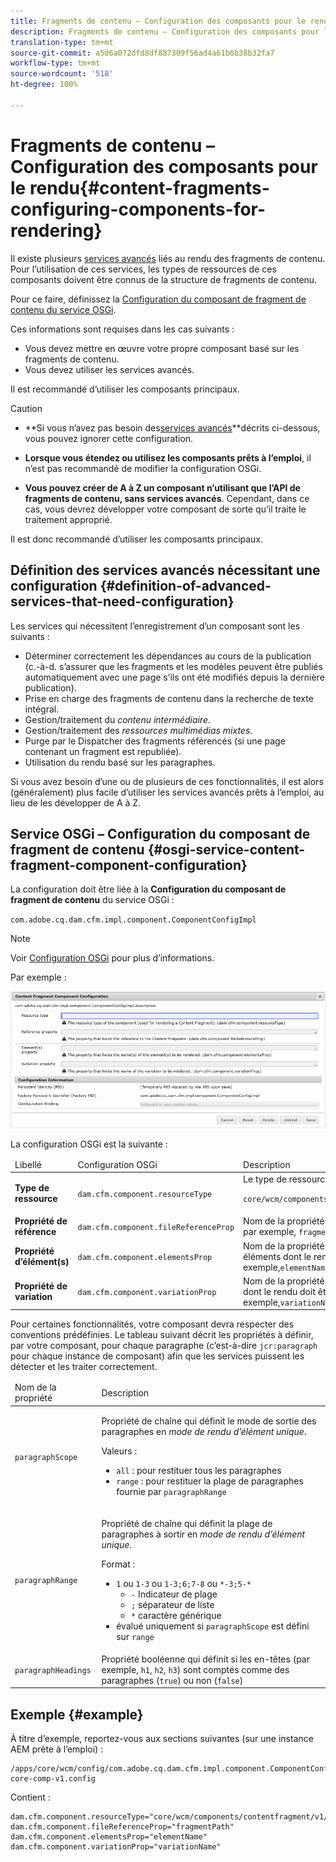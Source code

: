 ```yaml
---
title: Fragments de contenu – Configuration des composants pour le rendu
description: Fragments de contenu – Configuration des composants pour le rendu
translation-type: tm+mt
source-git-commit: a5d6a072dfd8df887309f56ad4a61b6b38b32fa7
workflow-type: tm+mt
source-wordcount: '518'
ht-degree: 100%

---
```



# Fragments de contenu – Configuration des composants pour le rendu{#content-fragments-configuring-components-for-rendering}

Il existe plusieurs [services avancés](#definition-of-advanced-services-that-need-configuration) liés au rendu des fragments de contenu. Pour l’utilisation de ces services, les types de ressources de ces composants doivent être connus de la structure de fragments de contenu.

Pour ce faire, définissez la [Configuration du composant de fragment de contenu du service OSGi](#osgi-service-content-fragment-component-configuration).

Ces informations sont requises dans les cas suivants :

* Vous devez mettre en œuvre votre propre composant basé sur les fragments de contenu.
* Vous devez utiliser les services avancés.

Il est recommandé d’utiliser les composants principaux.

>[!CAUTION]
>
>* **Si vous n’avez pas besoin des[services avancés](#definition-of-advanced-services-that-need-configuration)**décrits ci-dessous, vous pouvez ignorer cette configuration.
   >
   >
* **Lorsque vous étendez ou utilisez les composants prêts à l’emploi**, il n’est pas recommandé de modifier la configuration OSGi.
   >
   >
* **Vous pouvez créer de A à Z un composant n’utilisant que l’API de fragments de contenu, sans services avancés**. Cependant, dans ce cas, vous devrez développer votre composant de sorte qu’il traite le traitement approprié.
>
>
Il est donc recommandé d’utiliser les composants principaux.

## Définition des services avancés nécessitant une configuration {#definition-of-advanced-services-that-need-configuration}

Les services qui nécessitent l’enregistrement d’un composant sont les suivants :

* Déterminer correctement les dépendances au cours de la publication (c.-à-d. s’assurer que les fragments et les modèles peuvent être publiés automatiquement avec une page s’ils ont été modifiés depuis la dernière publication).
* Prise en charge des fragments de contenu dans la recherche de texte intégral.
* Gestion/traitement du *contenu intermédiaire.*
* Gestion/traitement des *ressources multimédias mixtes.*
* Purge par le Dispatcher des fragments référencés (si une page contenant un fragment est republiée).
* Utilisation du rendu basé sur les paragraphes.

Si vous avez besoin d’une ou de plusieurs de ces fonctionnalités, il est alors (généralement) plus facile d’utiliser les services avancés prêts à l’emploi, au lieu de les développer de A à Z.

## Service OSGi – Configuration du composant de fragment de contenu {#osgi-service-content-fragment-component-configuration}

La configuration doit être liée à la **Configuration du composant de fragment de contenu** du service OSGi :

`com.adobe.cq.dam.cfm.impl.component.ComponentConfigImpl`

>[!NOTE]
>
>Voir [Configuration OSGi](/help/implementing/deploying/overview.md#osgi-configuration) pour plus d’informations.

Par exemple :

![Configuration OSGi – Configuration du composant de fragment de contenu ](assets/cf-component-configuration-osgi.png)

La configuration OSGi est la suivante :

<table>
 <thead>
  <tr>
   <td>Libellé</td>
   <td>Configuration OSGi<br /> </td>
   <td>Description</td>
  </tr>
 </thead>
 <tbody>
  <tr>
   <td><strong>Type de ressource</strong></td>
   <td><code>dam.cfm.component.resourceType</code></td>
   <td>Le type de ressource à enregistrer ; par exemple, <br /> <p><span class="cmp-examples-demo__property-value"><code>core/wcm/components/contentfragment/v1/contentfragment</code></code></p> </td>
  </tr>
  <tr>
   <td><strong>Propriété de référence</strong></td>
   <td><code>dam.cfm.component.fileReferenceProp</code></td>
   <td>Nom de la propriété qui contient la référence au fragment ; par exemple, <code>fragmentPath</code> ou <code>fileReference</code></td>
  </tr>
  <tr>
   <td><strong>Propriété d’élément(s)</strong></td>
   <td><code>dam.cfm.component.elementsProp</code></td>
   <td>Nom de la propriété qui contient le ou les noms des éléments dont le rendu doit être effectué ; par exemple,<code>elementName</code></td>
  </tr>
  <tr>
   <td><strong>Propriété de variation</strong><br /> </td>
   <td><code>dam.cfm.component.variationProp</code></td>
   <td>Nom de la propriété qui contient le nom de la variation dont le rendu doit être effectué ; par exemple,<code>variationName</code></td>
  </tr>
 </tbody>
</table>

Pour certaines fonctionnalités, votre composant devra respecter des conventions prédéfinies. Le tableau suivant décrit les propriétés à définir, par votre composant, pour chaque paragraphe (c’est-à-dire `jcr:paragraph` pour chaque instance de composant) afin que les services puissent les détecter et les traiter correctement.

<table>
 <thead>
  <tr>
   <td>Nom de la propriété</td>
   <td>Description</td>
  </tr>
 </thead>
 <tbody>
  <tr>
   <td><code>paragraphScope</code></td>
   <td><p>Propriété de chaîne qui définit le mode de sortie des paragraphes en <em>mode de rendu d’élément unique</em>.</p> <p>Valeurs :</p>
    <ul>
     <li><code>all</code> : pour restituer tous les paragraphes</li>
     <li><code>range</code> : pour restituer la plage de paragraphes fournie par <code>paragraphRange</code></li>
    </ul> </td>
  </tr>
  <tr>
   <td><code>paragraphRange</code></td>
   <td><p>Propriété de chaîne qui définit la plage de paragraphes à sortir en <em>mode de rendu d’élément unique</em>.</p> <p>Format :</p>
    <ul>
     <li><code>1</code> ou <code>1-3</code> ou <code>1-3;6;7-8</code> ou <code>*-3;5-*</code>
     <ul>
       <li><code>-</code> Indicateur de plage</li>
       <li><code>;</code> séparateur de liste</li>
       <li><code>*</code> caractère générique</li>
     </ul>
     </li>
     <li>évalué uniquement si <code>paragraphScope</code> est défini sur <code>range</code></li>
    </ul> </td>
  </tr>
  <tr>
   <td><code>paragraphHeadings</code></td>
   <td>Propriété booléenne qui définit si les en-têtes (par exemple, <code>h1</code>, <code>h2</code>, <code>h3</code>) sont comptés comme des paragraphes (<code>true</code>) ou non (<code>false</code>)</td>
  </tr>
 </tbody>
</table>

## Exemple {#example}

À titre d’exemple, reportez-vous aux sections suivantes (sur une instance AEM prête à l’emploi) :

```
/apps/core/wcm/config/com.adobe.cq.dam.cfm.impl.component.ComponentConfigImpl-core-comp-v1.config
```

Contient :

```
dam.cfm.component.resourceType="core/wcm/components/contentfragment/v1/contentfragment"
dam.cfm.component.fileReferenceProp="fragmentPath"
dam.cfm.component.elementsProp="elementName"
dam.cfm.component.variationProp="variationName"
```

